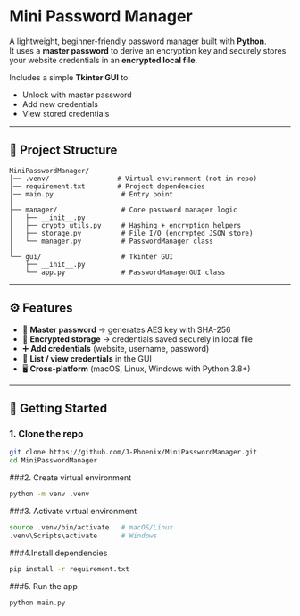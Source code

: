 
# Mini Password Manager

A lightweight, beginner-friendly password manager built with **Python**.  
It uses a **master password** to derive an encryption key and securely stores your website credentials in an **encrypted local file**.  

Includes a simple **Tkinter GUI** to:  
- Unlock with master password  
- Add new credentials  
- View stored credentials  

---

## 📂 Project Structure

```
MiniPasswordManager/
│── .venv/                 # Virtual environment (not in repo)
│── requirement.txt        # Project dependencies
│── main.py                 # Entry point
│
├── manager/                # Core password manager logic
│   ├── __init__.py
│   ├── crypto_utils.py     # Hashing + encryption helpers
│   ├── storage.py          # File I/O (encrypted JSON store)
│   └── manager.py          # PasswordManager class
│
└── gui/                    # Tkinter GUI
    ├── __init__.py
    └── app.py              # PasswordManagerGUI class

```
---

## ⚙️ Features
- 🔐 **Master password** → generates AES key with SHA-256  
- 📂 **Encrypted storage** → credentials saved securely in local file  
- ➕ **Add credentials** (website, username, password)  
- 📜 **List / view credentials** in the GUI  
- 🖥️ **Cross-platform** (macOS, Linux, Windows with Python 3.8+)  

---

## 🚀 Getting Started

### 1. Clone the repo
```bash
git clone https://github.com/J-Phoenix/MiniPasswordManager.git
cd MiniPasswordManager
```
###2. Create virtual environment
```bash
python -m venv .venv
```
###3. Activate virtual environment
```bash
source .venv/bin/activate   # macOS/Linux
.venv\Scripts\activate      # Windows
```
###4.Install dependencies
```bash
pip install -r requirement.txt
```
###5. Run the app
```bash
python main.py
```

